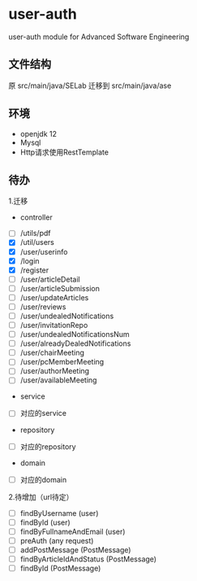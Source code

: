 # user-auth
user-auth module for Advanced Software Engineering
 
## 文件结构
原 src/main/java/SELab 迁移到 src/main/java/ase

## 环境
- openjdk 12
- Mysql
- Http请求使用RestTemplate

## 待办
1.迁移
- controller
- [ ] /utils/pdf
- [x] /util/users
- [x] /user/userinfo
- [x] /login
- [x] /register
- [ ] /user/articleDetail
- [ ] /user/articleSubmission
- [ ] /user/updateArticles
- [ ] /user/reviews
- [ ] /user/undealedNotifications
- [ ] /user/invitationRepo
- [ ] /user/undealedNotificationsNum
- [ ] /user/alreadyDealedNotifications
- [ ] /user/chairMeeting
- [ ] /user/pcMemberMeeting
- [ ] /user/authorMeeting
- [ ] /user/availableMeeting
- service
- [ ] 对应的service
- repository
- [ ] 对应的repository
- domain 
- [ ] 对应的domain

2.待增加（url待定）
- [ ] findByUsername (user)
- [ ] findById (user)
- [ ] findByFullnameAndEmail (user)
- [ ] preAuth (any request)
- [ ] addPostMessage (PostMessage)
- [ ] findByArticleIdAndStatus (PostMessage)
- [ ] findById (PostMessage)

